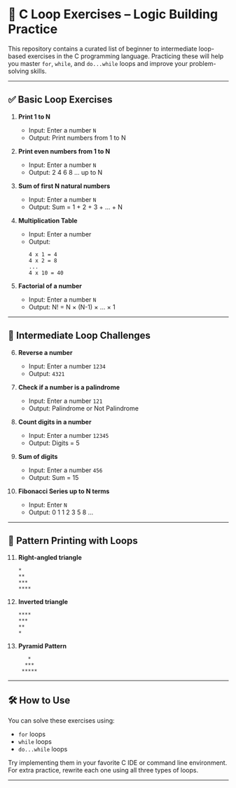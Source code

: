 # 🔁 C Loop Exercises – Logic Building Practice

This repository contains a curated list of beginner to intermediate loop-based exercises in the C programming language. Practicing these will help you master `for`, `while`, and `do...while` loops and improve your problem-solving skills.

---

## ✅ Basic Loop Exercises

1. **Print 1 to N**
   - Input: Enter a number `N`
   - Output: Print numbers from 1 to N

2. **Print even numbers from 1 to N**
   - Input: Enter a number `N`
   - Output: 2 4 6 8 ... up to N

3. **Sum of first N natural numbers**
   - Input: Enter a number `N`
   - Output: Sum = 1 + 2 + 3 + ... + N

4. **Multiplication Table**
   - Input: Enter a number
   - Output:
     ```
     4 x 1 = 4
     4 x 2 = 8
     ...
     4 x 10 = 40
     ```

5. **Factorial of a number**
   - Input: Enter a number `N`
   - Output: N! = N × (N-1) × ... × 1

---

## 🔁 Intermediate Loop Challenges

6. **Reverse a number**
   - Input: Enter a number `1234`
   - Output: `4321`

7. **Check if a number is a palindrome**
   - Input: Enter a number `121`
   - Output: Palindrome or Not Palindrome

8. **Count digits in a number**
   - Input: Enter a number `12345`
   - Output: Digits = 5

9. **Sum of digits**
   - Input: Enter a number `456`
   - Output: Sum = 15

10. **Fibonacci Series up to N terms**
    - Input: Enter `N`
    - Output: 0 1 1 2 3 5 8 ...

---

## 🔢 Pattern Printing with Loops

11. **Right-angled triangle**
    ```
    *
    **
    ***
    ****
    ```

12. **Inverted triangle**
    ```
    ****
    ***
    **
    *
    ```

13. **Pyramid Pattern**
    ```
       *
      ***
     *****
    ```

---

## 🛠 How to Use

You can solve these exercises using:
- `for` loops
- `while` loops
- `do...while` loops

Try implementing them in your favorite C IDE or command line environment. For extra practice, rewrite each one using all three types of loops.

---